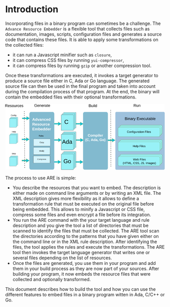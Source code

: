 # Introduction

Incorporating files in a binary program can sometimes be a challenge.
The `Advance Resource Embedder` is a flexible tool that collects files such as
documentation, images, scripts, configuration files and generates a source
code that contains these files.  It is able to apply some
transformations on the collected files:

* it can run a Javascript minifier such as `closure`,
* it can compress CSS files by running `yui-compressor`,
* it can compress files by running `gzip` or another compression tool.

Once these transformations are executed, it invokes a target generator
to produce a source file either in C, Ada or Go language.  The generated
source file can then be used in the final program and taken into account
during the compilation process of that program.  At the end, the binary
will contain the embedded files with their optional transformations.

![Resource Embedder Overview](images/resource-embedder.png)

The process to use ARE is simple:

* You describe the resources that you want to embed.
  The description is either made on command line arguments or by writing an XML file.
  The XML description gives more flexibility as it allows to define a transformation rule that
  must be executed on the original file before being embedded.  This allows to minify a Javascript
  or CSS file, compress some files and even encrypt a file before its integration.
* You run the ARE command with the your target language and rule description and you give the tool
  a list of directories that must be scanned to identify the files that must be collected.
  The ARE tool scan the directories according to the patterns that you have given either on
  the command line or in the XML rule description.  After identifying the files, the tool applies
  the rules and execute the transformations.
  The ARE tool then invokes the target language generator that writes one or several files depending
  on the list of resources.
* Once the files are generated, you use them in your program and add them in your build process
  as they are now part of your sources.  After building your program, it now embeds the
  resource files that were collected and optionally transformed.

This document describes how to build the tool and how you can use
the different features to embed files in a binary program witten in Ada, C/C++ or Go.

